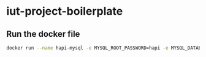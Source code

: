 # iut-project-boilerplate



## Run the docker file
```bash
docker run --name hapi-mysql -e MYSQL_ROOT_PASSWORD=hapi -e MYSQL_DATABASE=user -p 3306:3306 -d mysql:8 --default-authentication-plugin=mysql_native_password
```